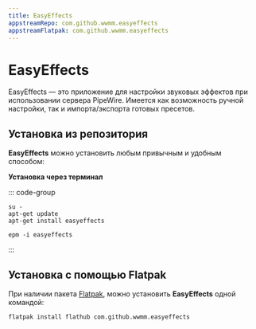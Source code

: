 ```yaml
---
title: EasyEffects
appstreamRepo: com.github.wwmm.easyeffects
appstreamFlatpak: com.github.wwmm.easyeffects
---
```


# EasyEffects

EasyEffects — это приложение для настройки звуковых эффектов при использовании сервера PipeWire. Имеется как возможность ручной настройки, так и импорта/экспорта готовых пресетов.

## Установка из репозитория

**EasyEffects** можно установить любым привычным и удобным способом:

<!--@include: ./parts/install/software-repo.md-->

**Установка через терминал**

::: code-group

```shell[apt-get]
su -
apt-get update
apt-get install easyeffects
```
```shell[epm]
epm -i easyeffects
```

:::

## Установка c помощью Flatpak

При наличии пакета [Flatpak](/flatpak), можно установить **EasyEffects** одной командой:

```shell
flatpak install flathub com.github.wwmm.easyeffects
```

<!--@include: ./parts/install/software-flatpak.md-->